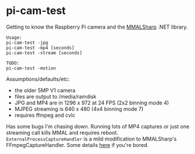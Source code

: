 # pi-cam-test

Getting to know the Raspberry Pi camera and the [MMALSharp](https://github.com/techyian/MMALSharp) .NET library.

```
Usage:
pi-cam-test -jpg
pi-cam-test -mp4 [seconds]
pi-cam-test -stream [seconds]

TODO:
pi-cam-test -motion
```

Assumptions/defaults/etc:
* the older 5MP V1 camera
* files are output to /media/ramdisk
* JPG and MP4 are in 1296 x 972 at 24 FPS (2x2 binning mode 4)
* MJPEG streaming is 640 x 480 (4x4 binning mode 7)
* requires ffmpeg and cvlc

Has some bugs I'm chasing down. Running lots of MP4 captures or just one streaming call kills MMAL and requires reboot. `ExternalProcessCaptureHandler` is a mild modification to MMALSharp's FFmpegCaptureHandler. Some details [here](https://github.com/techyian/MMALSharp/issues/154) if you're bored.
